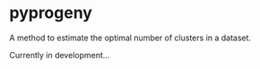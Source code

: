 # pyprogeny
A method to estimate the optimal number of clusters in a dataset.

Currently in development...
